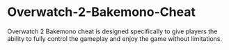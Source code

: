 # Overwatch-2-Bakemono-Cheat
Overwatch 2 Bakemono cheat is designed specifically to give players the ability to fully control the gameplay and enjoy the game without limitations.
